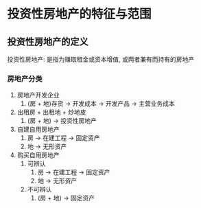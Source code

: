 # 投资性房地产的特征与范围

## 投资性房地产的定义

投资性房地产: 是指为赚取租金或资本增值, 或两者兼有而持有的房地产

### 房地产分类

1. 房地产开发企业
   1. (房 + 地)存货 $\rightarrow$ 开发成本 $\rightarrow$ 开发产品 $\rightarrow$ 主营业务成本
2. 出租房 + 出租地 + 炒地皮
   1. (房 + 地) $\rightarrow$ 投资性房地产
3. 自建自用房地产
   1. 房 $\rightarrow$ 在建工程 $\rightarrow$ 固定资产
   2. 地 $\rightarrow$ 无形资产
4. 购买自用房地产
   1. 可辨认
      1. 房 $\rightarrow$ 在建工程 $\rightarrow$ 固定资产
      2. 地 $\rightarrow$ 无形资产
   2. 不可辨认
      1. (房 + 地) $\rightarrow$ 固定资产

